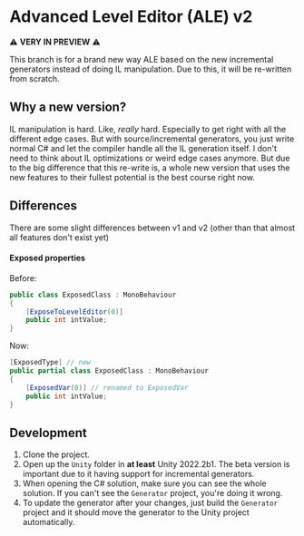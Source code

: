 # Advanced Level Editor (ALE) v2

⚠ **VERY IN PREVIEW** ⚠

This branch is for a brand new way ALE based on the new incremental generators instead of doing IL manipulation. Due to this, it will be re-written from scratch.

## Why a new version?

IL manipulation is hard. Like, *really* hard. Especially to get right with all the different edge cases. But with source/incremental generators, you just write normal C# and let the compiler handle all the IL generation itself. I don't need to think about IL optimizations or weird edge cases anymore. But due to the big difference that this re-write is, a whole new version that uses the new features to their fullest potential is the best course right now.

## Differences

There are some slight differences between v1 and v2 (other than that almost all features don't exist yet)

#### Exposed properties

Before:  
```cs
public class ExposedClass : MonoBehaviour
{
    [ExposeToLevelEditor(0)]
    public int intValue;
}
```

Now:  
```cs
[ExposedType] // new
public partial class ExposedClass : MonoBehaviour
{
    [ExposedVar(0)] // renamed to ExposedVar
    public int intValue;
}
```

## Development

1. Clone the project.
2. Open up the `Unity` folder in **at least** Unity 2022.2b1. The beta version is important due to it having support for incremental generators.
3. When opening the C# solution, make sure you can see the whole solution. If you can't see the `Generator` project, you're doing it wrong.
4. To update the generator after your changes, just build the `Generator` project and it should move the generator to the Unity project automatically.